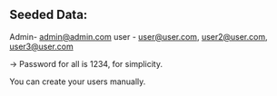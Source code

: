 ## Seeded Data: 

Admin- admin@admin.com
user - user@user.com, user2@user.com, user3@user.com

-> Password for all is 1234, for simplicity.

You can create your users manually.
